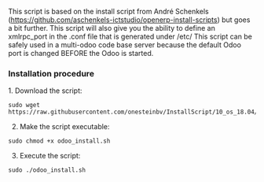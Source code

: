 This script is based on the install script from André Schenkels (https://github.com/aschenkels-ictstudio/openerp-install-scripts)
but goes a bit further. This script will also give you the ability to define an xmlrpc_port in the .conf file that is generated under /etc/
This script can be safely used in a multi-odoo code base server because the default Odoo port is changed BEFORE the Odoo is started.

<h3>Installation procedure</h3>
1. Download the script:

```
sudo wget https://raw.githubusercontent.com/onesteinbv/InstallScript/10_os_18.04/odoo_install.sh
```

2. Make the script executable:

```
sudo chmod +x odoo_install.sh

```
3. Execute the script:

```
sudo ./odoo_install.sh

```
